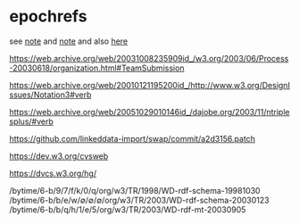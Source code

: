 # epochrefs

see <a href="bytime/6-b/9/6/a/w/a/7/org/w3/1998/10/WD-rdf-syntax-19981008/README.md">note</a> and <a href="bytime/6-b/a/x/9/∅/∅/∅/org/w3/TR/2002/WD-rdf-mt-20020214/README.md">note</a> and also <a href="bytime/6-b/a/c/README.md">here</a>

https://web.archive.org/web/20031008235909id_/w3.org/2003/06/Process-20030618/organization.html#TeamSubmission

https://web.archive.org/web/20010121195200id_/http://www.w3.org/DesignIssues/Notation3#verb

https://web.archive.org/web/20051029010146id_/dajobe.org/2003/11/ntriplesplus/#verb

https://github.com/linkeddata-import/swap/commit/a2d3156.patch

https://dev.w3.org/cvsweb

https://dvcs.w3.org/hg/

/bytime/6-b/9/7/f/k/0/q/org/w3/TR/1998/WD-rdf-schema-19981030
/bytime/6-b/b/e/w/∅/∅/∅/org/w3/TR/2003/WD-rdf-schema-20030123
/bytime/6-b/b/q/h/1/e/5/org/w3/TR/2003/WD-rdf-mt-20030905
